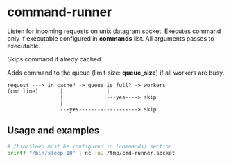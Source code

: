 command-runner
==============

Listen for incoming requests on unix datagram socket. Executes command only if executable configured
in **commands** list. All arguments passes to executable.

Skips command if alredy cached.

Adds command to the queue (limit size: **queue_size**) if all workers are busy.

```
request ---> in cache? -> queue is full? -> workers
(cmd line)       |              |
                 |              ---yes----> skip
                 |
                 ---yes-------------------> skip
```

Usage and examples
------------------

```bash
# /bin/sleep must be configured in [commands] section
printf "/bin/sleep 10" | nc -uU /tmp/cmd-runner.socket
```
